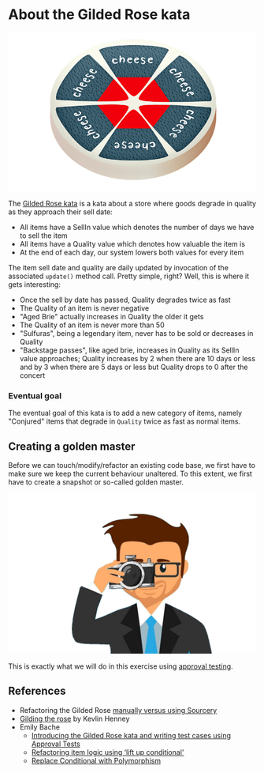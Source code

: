 # About the Gilded Rose kata

![Aged Brie](./assets/aged-brie.png)

The [Gilded Rose kata](https://github.com/emilybache/GildedRose-Refactoring-Kata) is a kata about a store where goods degrade in quality as they approach their sell date:

- All items have a SellIn value which denotes the number of days we have to sell the item
- All items have a Quality value which denotes how valuable the item is
- At the end of each day, our system lowers both values for every item

The item sell date and quality are daily updated by invocation of the associated `update()` method call.
Pretty simple, right? Well, this is where it gets interesting:

- Once the sell by date has passed, Quality degrades twice as fast
- The Quality of an item is never negative
- "Aged Brie" actually increases in Quality the older it gets
- The Quality of an item is never more than 50
- "Sulfuras", being a legendary item, never has to be sold or decreases in Quality
- "Backstage passes", like aged brie, increases in Quality as its SellIn value approaches;
Quality increases by 2 when there are 10 days or less and by 3 when there are 5 days or less but
Quality drops to 0 after the concert

### Eventual goal

The eventual goal of this kata is to add a new category of items, namely "Conjured" items that degrade in `Quality` twice as fast as normal items.

## Creating a golden master

Before we can touch/modify/refactor an existing code base, we first have to make sure we keep the current behaviour unaltered. To this extent, we first have to create a snapshot or so-called golden master.

![Snapshot](./assets/snapshot.png)

This is exactly what we will do in this exercise using [approval testing](https://approvaltests.com/).

## References

- Refactoring the Gilded Rose [manually versus using Sourcery](https://sourcery.ai/blog/refactoring-gilded-rose/)
- [Gilding the rose](https://www.youtube.com/watch?v=kTcDBYCpj7Q) by Kevlin Henney
- Emily Bache
  - [Introducing the Gilded Rose kata and writing test cases using Approval Tests](https://www.youtube.com/watch?v=zyM2Ep28ED8)
  - [Refactoring item logic using ‘lift up conditional'](https://www.youtube.com/watch?v=OJmg9aMxPDI)
  - [Replace Conditional with Polymorphism](https://www.youtube.com/watch?v=NADVhSjeyJA)